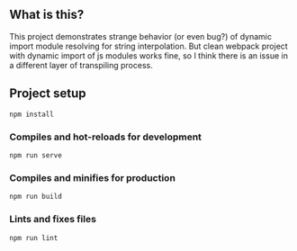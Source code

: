 ## What is this?
This project demonstrates strange behavior (or even bug?) of dynamic import module resolving for string interpolation. 
But clean webpack project with dynamic import of js modules works fine, so I think there is an issue in a different layer of transpiling process.

## Project setup
```
npm install
```

### Compiles and hot-reloads for development
```
npm run serve
```

### Compiles and minifies for production
```
npm run build
```

### Lints and fixes files
```
npm run lint
```
